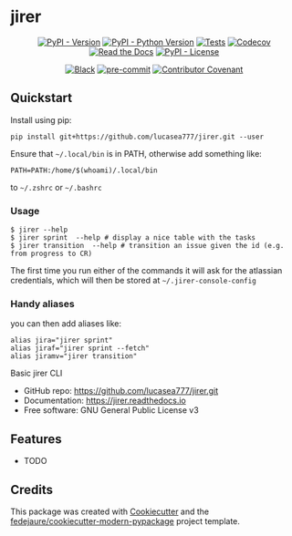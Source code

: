 
# jirer

<div align="center">

[![PyPI - Version](https://img.shields.io/pypi/v/jirersvg)](https://pypi.python.org/pypijirerer)
[![PyPI - Python Version](https://img.shields.io/pypi/pyversions/jirersvg)](https://pypi.python.org/pypijirerer)
[![Tests](https://github.com/lucasea777/jirerworkflows/tests/badge.svg)](https://github.com/lucasea777jirerer/actions?workflow=tests)
[![Codecov](https://codecov.io/gh/lucasea777/jirerbranch/main/graph/badge.svg)](https://codecov.io/gh/lucasea777jirerer)
[![Read the Docs](https://readthedocs.org/projects/jirerbadge/)](https:/jirerer.readthedocs.io/)
[![PyPI - License](https://img.shields.io/pypi/l/jirersvg)](https://pypi.python.org/pypijirerer)

[![Black](https://img.shields.io/badge/code%20style-black-000000.svg)](https://github.com/psf/black)
[![pre-commit](https://img.shields.io/badge/pre--commit-enabled-brightgreen?logo=pre-commit&logoColor=white)](https://github.com/pre-commit/pre-commit)
[![Contributor Covenant](https://img.shields.io/badge/Contributor%20Covenant-2.0-4baaaa.svg)](https://www.contributor-covenant.org/version/2/0/code_of_conduct/)

</div>

## Quickstart

Install using pip:

```
pip install git+https://github.com/lucasea777/jirer.git --user
```

Ensure that `~/.local/bin` is in PATH, otherwise add something like:

```
PATH=PATH:/home/$(whoami)/.local/bin
```

to `~/.zshrc` or `~/.bashrc`


### Usage

```
$ jirer --help
$ jirer sprint  --help # display a nice table with the tasks
$ jirer transition  --help # transition an issue given the id (e.g. from progress to CR)
```

The first time you run either of the commands it will ask for the atlassian credentials, which will then be stored at `~/.jirer-console-config`

### Handy aliases

you can then add aliases like:

```
alias jira="jirer sprint"
alias jiraf="jirer sprint --fetch"
alias jiramv="jirer transition"
```

Basic jirer CLI


* GitHub repo: <https://github.com/lucasea777/jirer.git>
* Documentation: <https://jirer.readthedocs.io>
* Free software: GNU General Public License v3


## Features

* TODO

## Credits

This package was created with [Cookiecutter][cookiecutter] and the [fedejaure/cookiecutter-modern-pypackage][cookiecutter-modern-pypackage] project template.

[cookiecutter]: https://github.com/cookiecutter/cookiecutter
[cookiecutter-modern-pypackage]: https://github.com/fedejaure/cookiecutter-modern-pypackage

